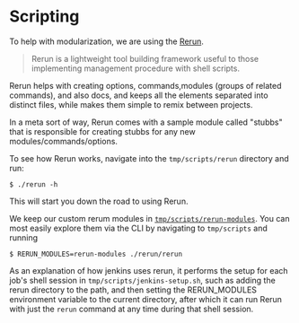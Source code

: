 Scripting
=========

To help with modularization, we are using the [Rerun][rerun-readme].

> Rerun is a lightweight tool building framework useful to those
> implementing management procedure with shell scripts.

Rerun helps with creating options, commands,modules (groups of
related commands), and also docs, and keeps all the elements separated
into distinct files, while makes them simple to remix between projects.

In a meta sort of way, Rerun comes with a sample module called "stubbs"
that is responsible for creating stubbs for any new
modules/commands/options.

To see how Rerun works, navigate into the `tmp/scripts/rerun` directory
and run:

    $ ./rerun -h

This will start you down the road to using Rerun.

We keep our custom rerum modules in
[`tmp/scripts/rerun-modules`][rerun-layout]. You
can most easily explore them via the CLI by navigating to `tmp/scripts`
and running

    $ RERUN_MODULES=rerun-modules ./rerun/rerun

As an explanation of how jenkins uses rerun, it performs the setup for
each job's shell session in `tmp/scripts/jenkins-setup.sh`, such as
adding the rerun directory to the path, and then setting the
RERUN_MODULES environment variable to the current directory, after which
it can run Rerun with just the `rerun` command at any time during that
shell session.

<!-- Links -->
   [rerun-readme]: https://github.com/dtolabs/rerun#readme
   [rerun-layout]: https://github.com/dtolabs/rerun/blob/master/README.md#layout
